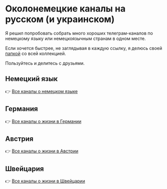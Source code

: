 # Околонемецкие каналы на русском (и украинском)  
Я решил попробовать собрать много хороших телеграм-каналов по немецкому языку или немецкоязычным странам в одном месте.

Если хочется быстрее, не заглядывая в каждую ссылку, я делюсь своей [папкой](https://t.me/addlist/tUw40Ijk_qhjM2Vi) со всей коллекцией.

Пользуйтесь и делитесь с друзьями.

## Немецкий язык  
👉 [Все каналы о немецком языке](telegram-collection-deutsch.md)  

## Германия 
👉 [Все каналы о жизни в Германии](telegram-collection-deutsch.md)   

## Австрия  
👉 [Все каналы о жизни в Австрии](telegram-collection-deutsch.md)  

## Швейцария  
👉 [Все каналы о жизни в Швейцарии](telegram-collection-deutsch.md)  
